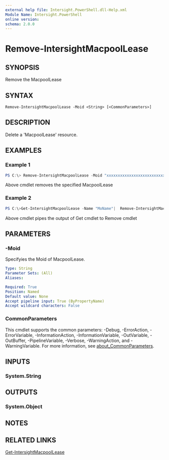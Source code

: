 ```yaml
---
external help file: Intersight.PowerShell.dll-Help.xml
Module Name: Intersight.PowerShell
online version:
schema: 2.0.0
---
```


# Remove-IntersightMacpoolLease

## SYNOPSIS
Remove the MacpoolLease

## SYNTAX

```
Remove-IntersightMacpoolLease -Moid <String> [<CommonParameters>]
```

## DESCRIPTION
Delete a &apos;MacpoolLease&apos; resource.

## EXAMPLES

### Example 1
```powershell
PS C:\> Remove-IntersightMacpoolLease -Moid "xxxxxxxxxxxxxxxxxxxxxxxxxxx"
```
Above cmdlet removes the specified MacpoolLease 

### Example 2
```powershell
PS C:\>Get-IntersightMacpoolLease -Name "MoName"|  Remove-IntersightMacpoolLease
```
Above cmdlet pipes the output of Get cmdlet to Remove cmdlet

## PARAMETERS

### -Moid
Specifyies the Moid of MacpoolLease.

```yaml
Type: String
Parameter Sets: (All)
Aliases:

Required: True
Position: Named
Default value: None
Accept pipeline input: True (ByPropertyName)
Accept wildcard characters: False
```

### CommonParameters
This cmdlet supports the common parameters: -Debug, -ErrorAction, -ErrorVariable, -InformationAction, -InformationVariable, -OutVariable, -OutBuffer, -PipelineVariable, -Verbose, -WarningAction, and -WarningVariable. For more information, see [about_CommonParameters](http://go.microsoft.com/fwlink/?LinkID=113216).

## INPUTS

### System.String

## OUTPUTS

### System.Object
## NOTES

## RELATED LINKS

[Get-IntersightMacpoolLease](./Get-IntersightMacpoolLease.md)

